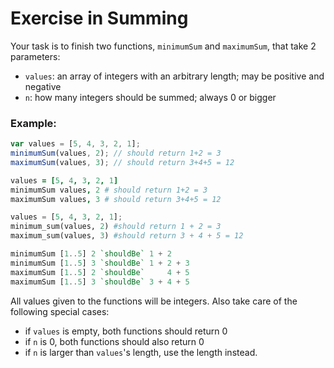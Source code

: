 # Exercise in Summing

Your task is to finish two functions, `minimumSum` and `maximumSum`, that take 2 parameters:

- `values`: an array of integers with an arbitrary length; may be positive and negative
- `n`: how many integers should be summed; always 0 or bigger

### Example:

```javascript
var values = [5, 4, 3, 2, 1];
minimumSum(values, 2); // should return 1+2 = 3
maximumSum(values, 3); // should return 3+4+5 = 12
```

```coffeescript
values = [5, 4, 3, 2, 1]
minimumSum values, 2 # should return 1+2 = 3
maximumSum values, 3 # should return 3+4+5 = 12
```

```python
values = [5, 4, 3, 2, 1];
minimum_sum(values, 2) #should return 1 + 2 = 3
maximum_sum(values, 3) #should return 3 + 4 + 5 = 12
```

```haskell
minimumSum [1..5] 2 `shouldBe` 1 + 2
minimumSum [1..5] 3 `shouldBe` 1 + 2 + 3
maximumSum [1..5] 2 `shouldBe`     4 + 5
maximumSum [1..5] 3 `shouldBe` 3 + 4 + 5
```

All values given to the functions will be integers. Also take care of the following special cases:

- if `values` is empty, both functions should return 0
- if `n` is 0, both functions should also return 0
- if `n` is larger than `values`'s length, use the length instead.